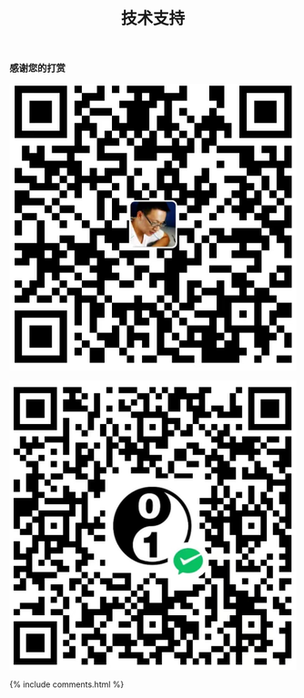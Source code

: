 ﻿---
layout: page
title: 技术支持 
---

<h3> 感谢您的打赏 </h3> 

![](/images/payimg/alipayimg.jpg)

![](/images/payimg/weipayimg.jpg)



{% include comments.html %}

